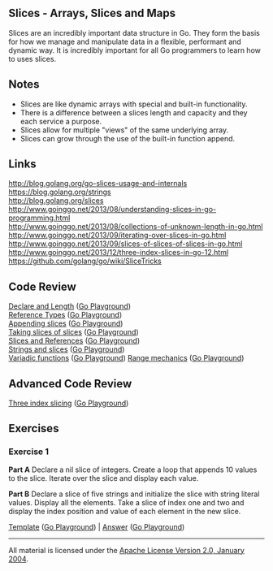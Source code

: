 ## Slices - Arrays, Slices and Maps

Slices are an incredibly important data structure in Go. They form the basis for how we manage and manipulate data in a flexible, performant and dynamic way. It is incredibly important for all Go programmers to learn how to uses slices.

## Notes

* Slices are like dynamic arrays with special and built-in functionality.
* There is a difference between a slices length and capacity and they each service a purpose.
* Slices allow for multiple "views" of the same underlying array.
* Slices can grow through the use of the built-in function append.

## Links

http://blog.golang.org/go-slices-usage-and-internals  
https://blog.golang.org/strings  
http://blog.golang.org/slices  
http://www.goinggo.net/2013/08/understanding-slices-in-go-programming.html  
http://www.goinggo.net/2013/08/collections-of-unknown-length-in-go.html  
http://www.goinggo.net/2013/09/iterating-over-slices-in-go.html  
http://www.goinggo.net/2013/09/slices-of-slices-of-slices-in-go.html  
http://www.goinggo.net/2013/12/three-index-slices-in-go-12.html  
https://github.com/golang/go/wiki/SliceTricks  

## Code Review

[Declare and Length](example1/example1.go) ([Go Playground](https://play.golang.org/p/lDKravTEqF))  
[Reference Types](example2/example2.go) ([Go Playground](https://play.golang.org/p/MuqPFwvDux))  
[Appending slices](example4/example4.go) ([Go Playground](https://play.golang.org/p/xiI54S0bSN))  
[Taking slices of slices](example3/example3.go) ([Go Playground](https://play.golang.org/p/Wq9JbadHkC))  
[Slices and References](example5/example5.go) ([Go Playground](https://play.golang.org/p/zYT3ls_DuV))  
[Strings and slices](example6/example6.go) ([Go Playground](https://play.golang.org/p/x0Q5ByzxGS))  
[Variadic functions](example7/example7.go) ([Go Playground](https://play.golang.org/p/TkJxbZKFRl))
[Range mechanics](example8/example8.go) ([Go Playground](https://play.golang.org/p/JEFYMN-C6q))  

## Advanced Code Review

[Three index slicing](advanced/example1/example1.go) ([Go Playground](https://play.golang.org/p/QZQIdaTgtG))

## Exercises

### Exercise 1

**Part A** Declare a nil slice of integers. Create a loop that appends 10 values to the slice. Iterate over the slice and display each value.

**Part B** Declare a slice of five strings and initialize the slice with string literal values. Display all the elements. Take a slice of index one and two and display the index position and value of each element in the new slice.

[Template](exercises/template1/template1.go) ([Go Playground](https://play.golang.org/p/sE06PRtw7h)) | 
[Answer](exercises/exercise1/exercise1.go) ([Go Playground](https://play.golang.org/p/3WKISOXA-L))
___
All material is licensed under the [Apache License Version 2.0, January 2004](http://www.apache.org/licenses/LICENSE-2.0).
